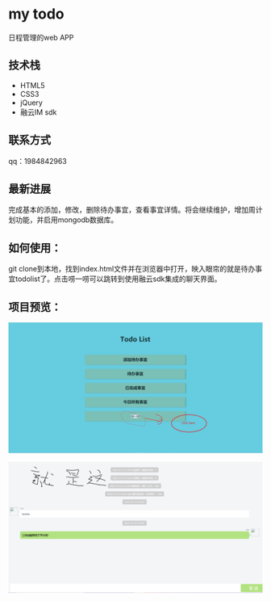 # my todo

日程管理的web APP

## 技术栈

- HTML5
- CSS3
- jQuery
- 融云IM sdk


## 联系方式

qq：1984842963

## 最新进展

完成基本的添加，修改，删除待办事宜，查看事宜详情。将会继续维护，增加周计划功能，并启用mongodb数据库。

## 如何使用：

git clone到本地，找到index.html文件并在浏览器中打开，映入眼帘的就是待办事宜todolist了。点击唠一唠可以跳转到使用融云sdk集成的聊天界面。

## 项目预览：

![](啦啦队/image/1.png)

![](啦啦队/image/2.png)